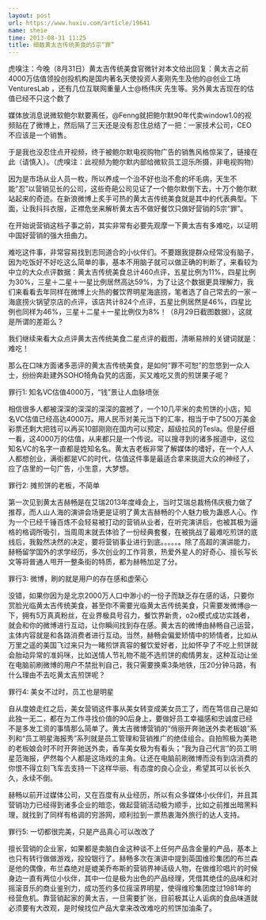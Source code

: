 ```yaml
---
layout: post
url: https://www.huxiu.com/article/19641
name: sheie
time: 2013-08-31 11:25
title: 细数黄太吉传统美食的5宗“罪”
---
```

虎嗅注：今晚（8月31日）黄太吉传统美食官微针对本文给出回复：黄太吉之前4000万估值领投创投机构是国内著名天使投资人麦刚先生及他的@创业工场VenturesLab ，还有几位互联网重量人士@杨伟庆 先生等。另外黄太吉现在的估值已经不只这个数了

媒体放消息说微软鲍尔默要离任，@Fenng就把鲍尔默90年代卖window1.0的视频贴在了微博上，然后隔了三天还是没有忍住总结了一把：一家技术公司，CEO不应该是一个销售。

于是我也没忍住点开视频，终于被鲍尔默电视购物广告的销售风格惊呆了，链接在此（请慎入）。（虎嗅注：此视频为鲍尔默内部给微软员工逗乐所摄，非电视购物）

因为是市场从业人员一枚，所以养成一个治不好也治不愈的坏毛病，天生不能“忍”以营销见长的公司，这些奇葩公司见证了一个鲍尔默倒下去，十万个鲍尔默站起来的奇迹。在新浪微博上炙手可热的黄太吉传统美食就是其中的代表典型。下面，让我抖抖衣服，正襟危坐来解析黄太吉不做好餐饮只做好营销的5宗“罪”。

在开始说营销这档子事之前，其实非常有必要先观摩一下黄太吉有多难吃，以证明中国好营销的强大扭曲力。

难吃这件事，非常容易找到志同道合的小伙伴们。不要跟我提群众经常没有脑子，因为吃饭好不好吃这么简单的事，基本不用脑子就可以做正确的判断了，来看较为中立的大众点评数据：黄太吉传统美食总计460点评，五星比例为11%，四星比例为30%，三星＋二星＋一星比例居然高达59%，为了让这个数据更具理解力，我们来看看去年同样在微博上火热的餐饮界明星海底捞，笔者选了自己常去的一家－海底捞火锅望京店的点评，该店共计824个点评，五星比例居然是46%，四星比例也同样为46%，三星＋二星＋一星比例仅为8%！（8月29日截图数据），这就是所谓的差距么？

我们继续来看大众点评黄太吉传统美食二星点评的截图，清晰易辨的关键词就是：难吃！

那么在口味方面诸多恶评的黄太吉传统美食，是如何“罪不可恕”的忽悠到一众人士，纷纷奔赴建外SOHO犄角旮旯的店面，买又难吃又贵的煎饼果子呢？

罪行1: 知名VC估值4000万，“钱”景让人血脉喷张

相信很多人都被深深的深深的深深的震撼了，一个10几平米的卖煎饼的小店，知名VC估值已经高达4000万。用人民币对美元当下的汇率，相当于中了500万美金彩票还剩大把钱可以再买10部刚刚在国内可以预定，超级拉风的Tesla。但是仔细一看，这4000万的估值，从来都只是一个传说。可以搜寻到的诸多报道中，这位知名VC的名字一直都是姓知名名。黄太吉老板非常了解媒体的嗜好，在一个人人人都想创业，满街都是VC的时代，估值这件事是最适合拿来挑逗大众的神经了，应了店里的一句广告，小生意，大梦想。

罪行2: 摊煎饼的老板，不简单

第一次见到黄太吉赫畅是在艾瑞2013年度峰会上，当时艾瑞总裁杨伟庆极力做了推荐，而人山人海的演讲会场更是证明了黄太吉赫畅的个人魅力极为蛊惑人心。作为一个已经千锤百炼不会轻易被打动的营销从业者，在听完演讲后，也被其极为逼格的格调所吸引，当周周末就去体验了一份经典套餐，在被挑战了最难吃煎饼的底线后，我毅然决然的决定，要将营销事业进行到底。。。。。。除了高超的演讲能力，赫畅留学国外的求学经历，多次创业的工作背景，热爱外星人的好奇心、擅长写长文等将普通人甩开一整条街的特质，都为赫畅加足了分。

罪行3: 微博，刷的就是用户的存在感和虚荣心

没错，如果你因为是北京2000万人口中渺小的一份子而缺乏存在感的话，只要你赏脸光临黄太吉传统美食，甚至你不需要光临黄太吉传统美食，只需要发微博@一下，拥有5万真真粉丝，在业界极具号召力，餐饮界新贵，o2o模式成功实践者，就会和你的微博进行互动，让你瞬间找到存在感。黄太吉的微博由赫畅自己运营，主体内容就是和各路消费者进行互动。当然，赫畅会偏爱矫情中的矫情者，比如从万里之遥的美国飞过来只为一睹煎饼真容的餐饮爱好者，比如怀孕了不吃上煎饼就会胎动异常的准妈咪，比如送情人节礼物不能不选煎饼的痴情男友，这种互动让坐在电脑前刷微博的用户不禁批判自己，我只需要换乘3条地铁，压20分钟马路，有什么理由不去吃黄太吉煎饼呢？

罪行4: 美女不过时，员工也是明星

自从度娘走红之后，美女营销这件事从美女转变成美女员工了，而在笃信自己是如此独一无二，都在为工作寻找价值的90后身上，要做好员工幸福感和忠诚度已经不是多发工资的事情那么简单了。黄太吉微博营销的“俏丽开奔驰送外卖老板娘”系列和“员工明星海报秀”系列就是员工管理和营销推广的绝佳组合。自拍照极为美艳的老板娘会时不时开奔驰送外卖，香车美女极为有看头；“我为自己代言”的员工明星范海报，俨然每个人都是这场戏的主角。让还在电脑前刷微博而没有到店消费的你恨不得立刻飞车去支持一下这样华丽、有态度的良心企业，希望其可以长长久久，永续不倒。

赫畅以前开过媒体公司，又在百度有从业经历，所以有众多媒体小伙伴们，并且其营销功力已经得到诸多企业的暗恋，做起营销活动极为顺手，比如之前推出暗黑料理，就找到了同样有格调的穷游网，顺利拉到一票热衷海外旅行的达人支持。

罪行5: 一切都很完美，只是产品真心可以改改了

擅长营销的企业家，如果都是卖脑白金这种谈不上任何产品含金量的产品，基本上也只有转行做做游戏，投投银行了。赫畅多次在演讲中提到英国维珍集团的布兰森是他的偶像，布兰森绝对是媲美乔布斯的营销界神话级人物，在做维珍唱片的时候身边一直有两位小伙伴，其中一位是极为出色的产品经理，凭借其绝佳的品味和对摇滚音乐的商业鉴别力，成功签约多位摇滚界明星，使得维珍集团度过1981年的经营危机。靠营销起家的黄太吉，一旦需要扩张，目前极其让人诟病的食品味道就必须要有大改观，是时候找位产品大拿来改改难吃的煎饼加油条了。

